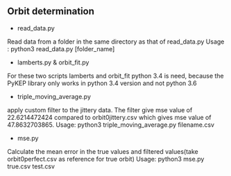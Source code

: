 ## Orbit determination


* read_data.py

Read data from a folder in the same directory as that of read_data.py
Usage : python3 read_data.py [folder_name]



* lamberts.py & orbit_fit.py

For these two scripts lamberts and orbit_fit python 3.4 is need, because the PyKEP library only works in python 3.4 version and
not python 3.6

* triple_moving_average.py

apply custom filter to the jittery data. The filter give mse value of 22.6214472424 compared to orbit0jittery.csv which gives mse value of 47.8632703865.
Usage: python3 triple_moving_average.py filename.csv

* mse.py

Calculate the mean error in the true values and filtered values(take orbit0perfect.csv as reference for true orbit)
Usage: python3 mse.py true.csv test.csv

